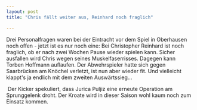 ```yaml
---
layout: post
title: "Chris fällt weiter aus, Reinhard noch fraglich"

---
```


Drei Personalfragen waren bei der Eintracht vor dem Spiel in Oberhausen noch offen - jetzt ist es nur noch eine: Bei Christopher Reinhard ist noch fraglich, ob er nach zwei Wochen Pause wieder spielen kann. Sicher ausfallen wird Chris wegen seines Muskelfaserrisses. Dagegen kann Torben Hoffmann auflaufen. Der Abwehrspieler hatte sich gegen Saarbrücken am Knöchel verletzt, ist nun aber wieder fit. Und vielleicht klappt's ja endlich mit dem zweiten Auswärtssieg...

 Der Kicker spekuliert, dass Jurica Puljiz eine erneute Operation am Sprunggelenk droht. Der Kroate wird in dieser Saison wohl kaum noch zum Einsatz kommen.
